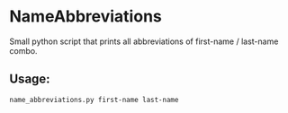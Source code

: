 # NameAbbreviations

Small python script that prints all abbreviations of first-name / last-name combo.


## Usage:

```
name_abbreviations.py first-name last-name
```
